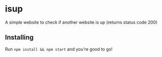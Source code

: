 # isup
A simple website to check if another website is up (returns status code 200)
## Installing
Run `npm install && npm start` and you're good to go!
